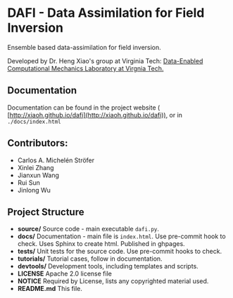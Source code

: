 DAFI - Data Assimilation for Field Inversion
============================================
Ensemble based data-assimilation for field inversion.

Developed by Dr. Heng Xiao's group at Virginia Tech: [Data-Enabled Computational Mechanics Laboratory at Virgnia Tech.](https://www.aoe.vt.edu/people/faculty/xiaoheng/personal-page.html)

Documentation
-------------
Documentation can be found in the project website ( [http://xiaoh.github.io/dafi](http://xiaoh.github.io/dafi)), or in ``./docs/index.html``

Contributors:
-------------
* Carlos A. Michelén Ströfer
* Xinlei Zhang
* Jianxun Wang
* Rui Sun
* Jinlong Wu

Project Structure
-----------------
* **source/** Source code - main executable ``dafi.py``.
* **docs/** Documentation - main file is ``index.html``. Use pre-commit hook to check. 
  Uses Sphinx to create html. Published in ghpages.
* **tests/** Unit tests for the source code. Use pre-commit hooks to check.
* **tutorials/** Tutorial cases, follow in documentation.
* **devtools/** Development tools, including templates and scripts.
* **LICENSE** Apache 2.0 license file
* **NOTICE** Required by License, lists any copyrighted material used.
* **README.md** This file.
